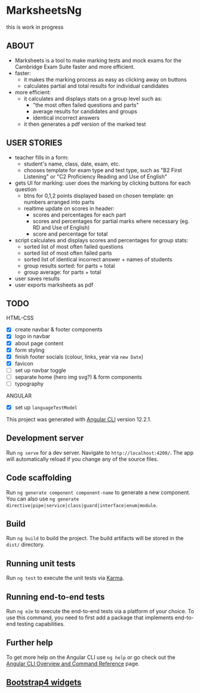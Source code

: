 # MarksheetsNg

this is work in progress

## ABOUT

* Marksheets is a tool to make marking tests and mock exams for the Cambridge Exam Suite faster and more efficient.
* faster:
  + it makes the marking process as easy as clicking away on buttons
  + calculates partial and total results for individual candidates
* more efficient:
  + it calculates and displays stats on a group level such as:
    - "the most often failed questions and parts"
    - average results for candidates and groups
    - identical incorrect answers
  + it then generates a pdf version of the marked test

## USER STORIES

* teacher fills in a form:
  + student's name, class, date, exam, etc.
  + chooses template for exam type and test type, such as "B2 First Listening" or "C2 Proficiency Reading and Use of English"
* gets UI for marking: user does the marking by clicking buttons for each question
  + btns for 0,1,2 points displayed based on chosen template: qn numbers arranged into parts
  + realtime update on scores in header:
    - scores and percentages for each part
    - scores and percentages for partial marks where necessary (eg. RD and Use of English)
    - score and percentage for total
* script calculates and displays scores and percentages for group stats:
  + sorted list of most often failed questions
  + sorted list of most often failed parts
  + sorted list of identical incorrect answer + names of students
  + group results sorted: for parts + total
  + group average: for parts + total
* user saves results
* user exports marksheets as pdf

## TODO

HTML-CSS
- [x] create navbar & footer components
- [x] logo in navbar
- [x] about page content
- [x] form styling
- [x] finish footer socials (colour, links, year via `new Date`)
- [x] favicon
- [ ] set up navbar toggle
- [ ] separate home (hero img svg?) & form components
- [ ] typography

ANGULAR
- [x] set up `languageTestModel`

This project was generated with [Angular CLI](https://github.com/angular/angular-cli) version 12.2.1.

## Development server

Run `ng serve` for a dev server. Navigate to `http://localhost:4200/`. The app will automatically reload if you change any of the source files.

## Code scaffolding

Run `ng generate component component-name` to generate a new component. You can also use `ng generate directive|pipe|service|class|guard|interface|enum|module`.

## Build

Run `ng build` to build the project. The build artifacts will be stored in the `dist/` directory.

## Running unit tests

Run `ng test` to execute the unit tests via [Karma](https://karma-runner.github.io).

## Running end-to-end tests

Run `ng e2e` to execute the end-to-end tests via a platform of your choice. To use this command, you need to first add a package that implements end-to-end testing capabilities.

## Further help

To get more help on the Angular CLI use `ng help` or go check out the [Angular CLI Overview and Command Reference](https://angular.io/cli) page.

## [Bootstrap4 widgets](https://ng-bootstrap.github.io/#/home)
